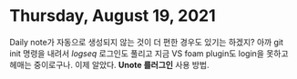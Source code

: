 # Thursday, August 19, 2021

Daily note가 자동으로 생성되지 않는 것이 더 편한 경우도 있기는 하겠지?
아까 git init 명령을 내려서 *logseq* 로그인도 풀리고 지금 VS foam plugin도 login을 못하고 헤매는 중이로구나.
이제 알았다. **Unote 를러그인** 사용 방법.